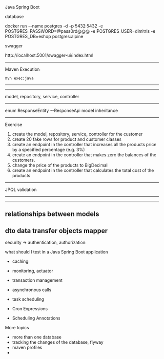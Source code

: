 Java Spring Boot


database

docker run --name postgres -d -p 5432:5432 -e POSTGRES_PASSWORD=@pass0rd@@@ -e POSTGRES_USER=dimitris -e POSTGRES_DB=eshop postgres:alpine

swagger

http://localhost:5001/swagger-ui/index.html

------
Maven Execution
```console
mvn exec:java
```
------

------
model, repository, service, controller

------ 
enum
ResponseEntity
--ResponseApi
model inheritance

----------------------------------
Exercise
1.  create the model, repository, service, controller for the customer
2. create 20 fake rows for product and customer classes
3. create an endpoint in the controller that increases all the products price by a specified percentage (e.g. 3%)
4. create an endpoint in the controller that makes zero the balances of the customers.
5. change the price of the products to BigDecimal
6. create an endpoint in the controller that calculates the total cost of the products

-----------------------------------------------------------
JPQL
validation

------------------------

------
relationships between models
------------------------
dto data transfer objects
mapper
------
security -> authentication, authorization


what should I test in a Java Spring Boot application

- caching
- monitoring, actuator

- transaction management
- asynchronous calls
- task scheduling
- Cron Expressions
- Scheduling Annotations


More topics
- more than one database
- tracking the changes of the database, flyway
- maven profiles
- 